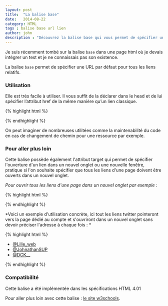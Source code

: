 ```yaml
---
layout: post
title:  "La balise base"
date:   2014-08-22
category: HTML
tags : balise base url lien
author: john
description : "Découvrez la balise base qui vous permet de spécifier un préfixe pour les URL relative."
---
```

Je suis récemment tombé sur la balise `base` dans une page html où je devais intégrer un test et je ne connaissais pas son existence.

La balise `base` permet de spécifier une URL par défaut pour tous les liens relatifs.

### Utilisation

Elle est très facile à utiliser. Il vous suffit de la déclarer dans le head et de lui spécifier l’attribut href de la même manière qu’un lien classique.

{% highlight html %}

<head>
<base href="http://www.lilleweb.fr">
</head>

{% endhighlight %}

On peut imaginer de nombreuses utilitées comme la maintenabilité du code en cas de changement de chemin pour une ressource par exemple.

### Pour aller plus loin

Cette balise possède également l'attribut target qui permet de spécifier l'ouverture d'un lien dans un nouvel onglet ou une nouvelle fenêtre, pratique si l'on souhaite spécifier que tous les liens d'une page doivent être ouverts dans un nouvel onglet.

*Pour ouvrir tous les liens d'une page dans un nouvel onglet par exemple :*

{% highlight html %}

<head>
<base target="_blank">
</head>

{% endhighlight %}

*Voici un exemple d'utilisation concrète, ici tout les liens twitter pointeront vers la page dédié au compte et s'ouvriront dans un nouvel onglet sans devoir préciser l'adresse à chaque fois : *

{% highlight html %}

<head>
   <base href="https://twitter.com/" target="_blank">
</head>
<body>
   <ul>
      <li><a href="lille_web"> @Lille_web</a></li>
      <li><a href="JohnathanSUP"> @JohnathanSUP</a></li>
      <li><a href="DCK__"> @DCK__</a></li>
   </ul>
</body>

{% endhighlight %}

### Compatibilité

Cette balise a été implémentée dans les spécifications HTML 4.01

Pour aller plus loin avec cette balise : [le site w3schools](http://www.w3schools.com/tags/tag_base.asp).
